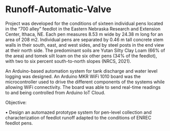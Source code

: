 # Runoff-Automatic-Valve
Project was developed for the conditions of sixteen individual pens located in the “700 alley” feedlot in the Eastern Nebraska Research and Extension Center, Ithaca, NE. Each pen measures 8.53 m wide by 24.38 m long for an area of 208 m2.  Individual pens are separated by 0.46 m tall concrete stem walls in their south, east, and west sides, and by steel posts in the end view at their north side. The predominant soils are Yutan Silty Clay Loam (66% of the area) and tomek silt loam on the six other pens (34% of the feedlot), with two to six percent south-to-north slopes (NRCS, 2021).

An Arduino-based automation system for tank discharge and water level logging was designed. An Arduino MKR WiFi 1010 board was the microcontroller used to drive the different components of the systems while allowing WiFi connectivity. The board was able to send real-time readings to and being controlled from Arduino IoT Cloud.

Objective:

•	Design an automazed prototype system for pen-level collection and characterization of feedlot runoff adapted to the conditions of ENREC feedlot pens. 
